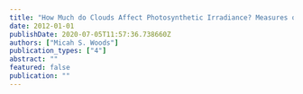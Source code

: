 ```yaml
---
title: "How Much do Clouds Affect Photosynthetic Irradiance? Measures of Light at Thailand, Hong Kong, Vietnam, and Japan"
date: 2012-01-01
publishDate: 2020-07-05T11:57:36.738660Z
authors: ["Micah S. Woods"]
publication_types: ["4"]
abstract: ""
featured: false
publication: ""
---
```


